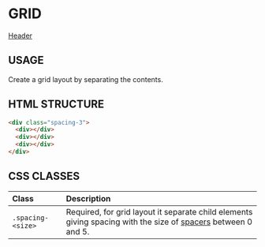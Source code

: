# GRID

[Header](/grid.html ':include :type=iframe width=100% height=400px')


## USAGE

Create a grid layout by separating the contents.


## HTML STRUCTURE

```html
<div class="spacing-3">
  <div></div>
  <div></div>
  <div></div>
</div>
```


## CSS CLASSES

| Class | Description |
|:-|:-|
| `.spacing-<size>` | Required, for grid layout it separate child elements giving spacing with the size of [spacers](/layout/spacing?id=sizes) between 0 and 5. |
